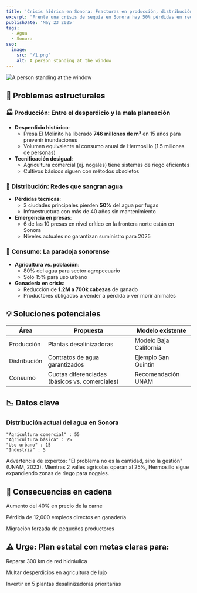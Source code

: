 ```yaml
---
title: 'Crisis hídrica en Sonora: Fracturas en producción, distribución y consumo'
excerpt: 'Frente una crisis de sequía en Sonora hay 50% pérdidas en redes urbanas, 10/41 presas fronterizas están en niveles alarmantes y el 80% agua es de uso para la agricultura.'
publishDate: 'May 23 2025'
tags:
  - Agua
  - Sonora
seo:
  image:
    src: '/1.png'
    alt: A person standing at the window
---
```


![A person standing at the window](/1.png)

## 🔴 Problemas estructurales

### 🏭 **Producción: Entre el desperdicio y la mala planeación**
- **Desperdicio histórico**: 
  - Presa El Molinito ha liberado **746 millones de m³** en 15 años para prevenir inundaciones
  - Volumen equivalente al consumo anual de Hermosillo (1.5 millones de personas)
- **Tecnificación desigual**:
  - Agricultura comercial (ej. nogales) tiene sistemas de riego eficientes
  - Cultivos básicos siguen con métodos obsoletos

### 🚰 **Distribución: Redes que sangran agua**
- **Pérdidas técnicas**:
  - 3 ciudades principales pierden **50%** del agua por fugas
  - Infraestructura con más de 40 años sin mantenimiento
- **Emergencia en presas**:
  - 6 de las 10 presas en nivel crítico en la frontera norte están en Sonora
  - Niveles actuales no garantizan suministro para 2025

### 🌾 **Consumo: La paradoja sonorense**
- **Agricultura vs. población**:
  - 80% del agua para sector agropecuario
  - Solo 15% para uso urbano
- **Ganadería en crisis**:
  - Reducción de **1.2M a 700k cabezas** de ganado
  - Productores obligados a vender a pérdida o ver morir animales

## 💡 Soluciones potenciales

| Área | Propuesta | Modelo existente |
|------|----------|------------------|
| Producción | Plantas desalinizadoras | Modelo Baja California |
| Distribución | Contratos de agua garantizados | Ejemplo San Quintín |
| Consumo | Cuotas diferenciadas (básicos vs. comerciales) | Recomendación UNAM |

## 📉 Datos clave
### Distribución actual del agua en Sonora
    "Agricultura comercial" : 55
    "Agricultura básica" : 25
    "Uso urbano" : 15
    "Industria" : 5

Advertencia de expertos: "El problema no es la cantidad, sino la gestión" (UNAM, 2023). Mientras 2 valles agrícolas operan al 25%, Hermosillo sigue expandiendo zonas de riego para nogales.

## 🚨 Consecuencias en cadena
Aumento del 40% en precio de la carne

Pérdida de 12,000 empleos directos en ganadería

Migración forzada de pequeños productores

## ⚠️ Urge: Plan estatal con metas claras para:

Reparar 300 km de red hidráulica

Multar desperdicios en agricultura de lujo

Invertir en 5 plantas desalinizadoras prioritarias